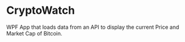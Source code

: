 # CryptoWatch
WPF App that loads data from an API to display the current Price and Market Cap of Bitcoin.
